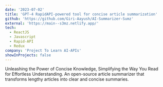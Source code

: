 ```yaml
---
date: '2023-07-02'
title: 'GPT-4 RapidAPI-powered tool for concise article summarization'
github: 'https://github.com/Giri-Aayush/AI-Summarizer-Sumz'
external: 'https://main--s3mz.netlify.app/'
tech:
  - ReactJS
  - Javascript
  - Rapid-API
  - Redux
company: 'Project To Learn AI-APIs'
showInProjects: false
---
```


Unleashing the Power of Concise Knowledge, Simplifying the Way You Read for Effortless Understanding. An open-source article summarizer that transforms lengthy articles into clear and concise summaries.
